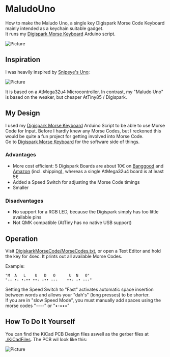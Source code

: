 # MaludoUno

How to make the Maludo Uno, a single key Digispark Morse Code Keyboard mainly intended as a keychain suitable gadget.\
It runs my [Digispark Morse Keyboard](https://github.com/maludo99/DigisparkMorseKeyboard) Arduino script.

![Picture](...)

## Inspiration

I was heavily inspired by [Snipeye's Uno](https://www.reddit.com/r/mechmarket/comments/h8b27d/gb_uno_last_chance/):

![Picture](https://i.imgur.com/OqPyWbb.jpg)

It is based on a AtMega32u4 Microcontroller. In contrast, my "Maludo Uno" is based on the weaker, but cheaper AtTiny85 / Digispark.

## My Design

I used my [Digispark Morse Keyboard](https://github.com/maludo99/DigisparkMorseKeyboard) Arduino Script to be able to use Morse Code for Input. Before I hardly knew any Morse Codes, but I reckoned this would be quite a fun project for getting involved into Morse Code.\
Go to [Digispark Morse Keyboard](https://github.com/maludo99/DigisparkMorseKeyboard) for the software side of things.

### Advantages

* More cost efficient: 5 Digispark Boards are about 10€ on [Banggood](https://www.banggood.com/5Pcs-Digispark-Kickstarter-Micro-USB-Development-Board-For-ATTINY85-Arduino-p-1047665.html?rmmds=search&cur_warehouse=CN) and [Amazon](https://www.amazon.de/AZDelivery-Digispark-kompatibles-Development-ATtiny85/dp/B076KVKHH1) (incl. shipping), whereas a single AtMega32u4 board is at least 5€
* Added a Speed Switch for adjusting the Morse Code timings
* Smaller

### Disadvantages

* No support for a RGB LED, because the Digispark simply has too little available pins
* Not QMK compatible (AtTiny has no native USB support)


## Operation

Visit [DigiskarkMorseCode/MorseCodes.txt](https://raw.githubusercontent.com/maludo99/DigisparkMorseKeyboard/master/MorseCodes.txt), or open a Text Editor and hold the key for 4sec. It prints out all available Morse Codes.

Example:
```
"M  A   L    U   D   O      U  N   O"
"-- •- •-•• ••- -•• ---    ••- -• ---"
```

Setting the Speed Switch to "Fast" activates automatic space insertion between words and allows your "dah's" (long presses) to be shorter.\
If you are in "slow Speed Mode", you must manually add spaces using the morse codes "----" or "•-•••"

## How To Do It Yourself

You can find the KiCad PCB Design files aswell as the gerber files at [./KiCadFiles](https://github.com/maludo99/MaludoUno/tree/master/KiCadFiles). The PCB wil look like this:

![Picture](https://raw.githubusercontent.com/maludo99/MaludoUno/master/MaludoUnoPCBDesign.jpg?raw=true)
